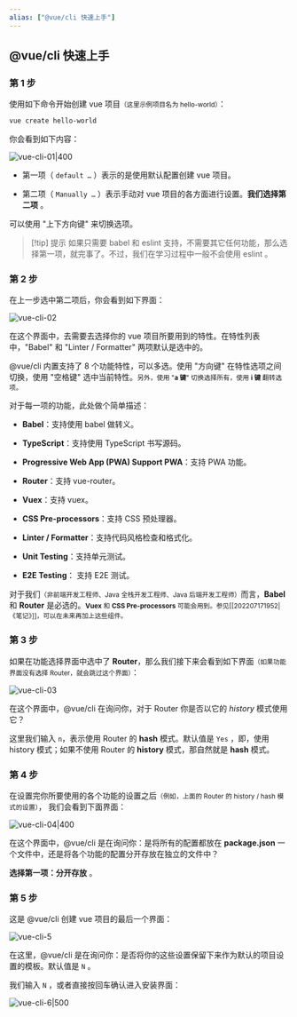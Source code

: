 ```yaml
---
alias: ["@vue/cli 快速上手"]
---
```


## @vue/cli 快速上手

### 第 1 步

使用如下命令开始创建 vue 项目<small>（这里示例项目名为 hello-world）</small>：

```bash
vue create hello-world
```

你会看到如下内容：

![vue-cli-01|400](https://woniumd.oss-cn-hangzhou.aliyuncs.com/java/hemiao/20220627133657.png)

- 第一项（ `default …` ）表示的是使用默认配置创建 vue 项目。

- 第二项（ `Manually …` ）表示手动对 vue 项目的各方面进行设置。**我们选择第二项** 。

可以使用 "上下方向键" 来切换选项。

> [!tip] 提示
> 如果只需要 babel 和 eslint 支持，不需要其它任何功能，那么选择第一项，就完事了。不过，我们在学习过程中一般不会使用 eslint 。

### 第 2 步

在上一步选中第二项后，你会看到如下界面：

![vue-cli-02](https://woniumd.oss-cn-hangzhou.aliyuncs.com/java/hemiao/20220627133700.png)

在这个界面中，去需要去选择你的 vue 项目所要用到的特性。在特性列表中，"Babel" 和 "Linter / Formatter" 两项默认是选中的。

@vue/cli 内置支持了 8 个功能特性，可以多选。使用 "方向键" 在特性选项之间切换，使用 "空格键" 选中当前特性。<small>另外，使用 "**a 键**" 切换选择所有，使用 **i 键** 翻转选项。</small>

对于每一项的功能，此处做个简单描述：

- **Babel**：支持使用 babel 做转义。

- **TypeScript**：支持使用 TypeScript 书写源码。

- **Progressive Web App (PWA) Support PWA**：支持 PWA 功能。

- **Router**：支持 vue-router。

- **Vuex**：支持 vuex。

- **CSS Pre-processors**：支持 CSS 预处理器。

- **Linter / Formatter**：支持代码风格检查和格式化。

- **Unit Testing**：支持单元测试。

- **E2E Testing**： 支持 E2E 测试。

对于我们<small>（非前端开发工程师、Java 全栈开发工程师、Java 后端开发工程师）</small>而言，**Babel** 和 **Router** 是必选的。<small>**Vuex** 和 **CSS Pre-processors** 可能会用到。参见[[202207171952|《笔记》]]，可以在未来再加上这些组件。</small>



### 第 3 步

如果在功能选择界面中选中了 **Router**，那么我们接下来会看到如下界面<small>（如果功能界面没有选择 Router，就会跳过这个界面）</small>：

![vue-cli-03](https://woniumd.oss-cn-hangzhou.aliyuncs.com/java/hemiao/20220627133703.png)

在这个界面中，@vue/cli 在询问你，对于 Router 你是否以它的 _history_ 模式使用它？

这里我们输入 `n`，表示使用 Router 的 **hash** 模式。默认值是 `Yes` ，即，使用 history 模式；如果不使用 Router 的 **history** 模式，那自然就是 **hash** 模式。

### 第 4 步

在设置完你所要使用的各个功能的设置之后<small>（例如，上面的 Router 的 history / hash 模式的设置）</small>， 我们会看到下面界面：

![vue-cli-04|400](https://woniumd.oss-cn-hangzhou.aliyuncs.com/java/hemiao/20220627133705.png)

在这个界面中，@vue/cli 是在询问你：是将所有的配置都放在 **package.json** 一个文件中，还是将各个功能的配置分开存放在独立的文件中？

**选择第一项：分开存放** 。


### 第 5 步

这是 @vue/cli 创建 vue 项目的最后一个界面：

![vue-cli-5](https://woniumd.oss-cn-hangzhou.aliyuncs.com/java/hemiao/20220627133707.png)

在这里，@vue/cli 是在询问你：是否将你的这些设置保留下来作为默认的项目设置的模板。默认值是 `N` 。

我们输入 `N` ，或者直接按回车确认进入安装界面：

![vue-cli-6|500](https://woniumd.oss-cn-hangzhou.aliyuncs.com/java/hemiao/20220627133709.png)



